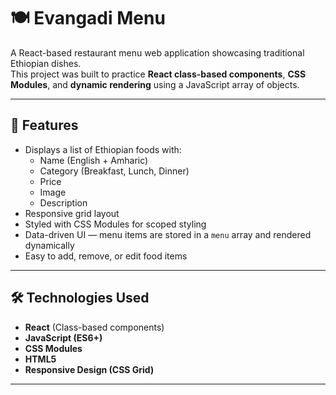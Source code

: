 # 🍽️ Evangadi Menu

A React-based restaurant menu web application showcasing traditional Ethiopian dishes.  
This project was built to practice **React class-based components**, **CSS Modules**, and **dynamic rendering** using a JavaScript array of objects.

---

## 📖 Features
- Displays a list of Ethiopian foods with:
  - Name (English + Amharic)
  - Category (Breakfast, Lunch, Dinner)
  - Price
  - Image
  - Description
- Responsive grid layout
- Styled with CSS Modules for scoped styling
- Data-driven UI — menu items are stored in a `menu` array and rendered dynamically
- Easy to add, remove, or edit food items

---

## 🛠️ Technologies Used
- **React** (Class-based components)
- **JavaScript (ES6+)**
- **CSS Modules**
- **HTML5**
- **Responsive Design (CSS Grid)**

---
